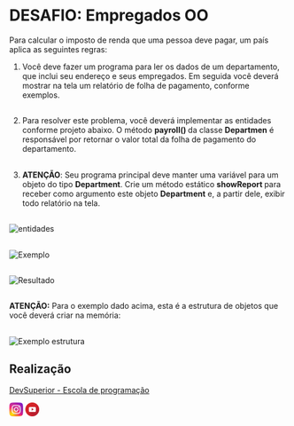 <h1>DESAFIO: Empregados OO</h1>

Para calcular o imposto de renda que uma pessoa deve pagar, um país aplica as seguintes regras:
1. Você deve fazer um programa para ler os dados de um departamento, que inclui seu endereço e seus
   empregados. Em seguida você deverá mostrar na tela um relatório de folha de pagamento, conforme
   exemplos.

   ##

2. Para resolver este problema, você deverá implementar as entidades conforme projeto abaixo. O método
   <b>payroll() </b>da classe <b>Departmen</b> é responsável por retornar o valor total da folha de pagamento do
   departamento.

   ##

3. <b>ATENÇÃO</b>:
   Seu programa principal deve manter uma variável para um objeto do tipo <b>Department</b>. Crie um método
   estático <b>showReport </b>para receber como argumento este objeto <b>Department</b> e, a partir dele, exibir todo
   relatório na tela.

##

<div style="align-items: center;">

![entidades](https://i.imgur.com/5o0svVO.png)



##

![Exemplo](https://i.imgur.com/nowsNGN.png)






##

![Resultado](https://i.imgur.com/E6PcDEL.png)

##

<b>ATENÇÃO:</b>
Para o exemplo dado acima, esta é a estrutura de objetos que você deverá criar na memória:

##

![Exemplo estrutura](https://i.imgur.com/ijJPvbZ.png)

## Realização

[DevSuperior - Escola de programação](https://devsuperior.com.br/)

[![DevSuperior no Instagram](https://raw.githubusercontent.com/devsuperior/bds-assets/main/ds/ig-icon.png)](https://instagram.com/devsuperior.ig) ![DevSuperior no Youtube](https://raw.githubusercontent.com/devsuperior/bds-assets/main/ds/yt-icon.png)

